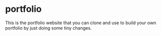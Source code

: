 # portfolio
This is the portfolio website that you can clone and use to build your own portfolio by just doing some tiny changes.
